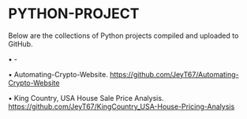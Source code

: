 # PYTHON-PROJECT

Below are the collections of Python projects compiled and uploaded to GitHub.

•	-

•	Automating-Crypto-Website. https://github.com/JeyT67/Automating-Crypto-Website

•	King Country, USA House Sale Price Analysis. https://github.com/JeyT67/KingCountry_USA-House-Pricing-Analysis
